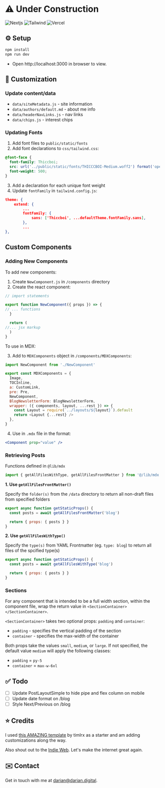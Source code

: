 # ⚠️ Under Construction

![Nextjs](https://img.shields.io/badge/next.js-000000?style=for-the-badge&logo=nextdotjs&logoColor=white) ![Tailwind](https://img.shields.io/badge/Tailwind_CSS-38B2AC?style=for-the-badge&logo=tailwind-css&logoColor=white) ![Vercel](https://img.shields.io/badge/Vercel-000000?style=for-the-badge&logo=vercel&logoColor=white)

## ⚙️ Setup

```bash
npm install
npm run dev
```

- Open http://localhost:3000 in browser to view.

## 🎨 Customization

### Update content/data

- `data/siteMetadata.js` - site information
- `data/authors/default.md` - about me info
- `data/headerNavLinks.js` - nav links
- `data/chips.js` - interest chips

### Updating Fonts

1. Add font files to `public/static/fonts`
2. Add font declarations to `css/tailwind.css`:

```css
@font-face {
  font-family: Thiccboi;
  src: url('../public/static/fonts/THICCCBOI-Medium.woff2') format('opentype');
  font-weight: 500;
}
```

3. Add a declaration for each unique font weight
4. Update `fontFamily` in `tailwind.config.js`:

```json
theme: {
	extend: {
		...
		fontFamily: {
			sans: ['Thiccboi', ...defaultTheme.fontFamily.sans],
		},
		...
},
```

## Custom Components

### Adding New Components

To add new components:

1. Create `NewComponent.js` in `/components` directory
2. Create the react component:

```js
// import statements

export function NewComponent({ props }) => {
// ... functions
  }

  return (
//... jsx markup
  )
}

```

To use in MDX:

3. Add to `MDXComponents` object in `/components/MDXComponents`:

```js
import NewComponent from './NewComponent'

export const MDXComponents = {
  Image,
  TOCInline,
  a: CustomLink,
  pre: Pre,
  NewComponent,
  BlogNewsletterForm: BlogNewsletterForm,
  wrapper: ({ components, layout, ...rest }) => {
    const Layout = require(`../layouts/${layout}`).default
    return <Layout {...rest} />
  },
}
```

4. Use in `.mdx` file in the format:

```jsx
<Component prop="value" />
```

### Retrieving Posts

Functions defined in `@lib/mdx`

```js
import { getAllFilesWithType, getAllFilesFrontMatter } from '@/lib/mdx'
```

**1. Use `getAllFilesFrontMatter()`**

Specify the `folder(s)` from the `/data` directory to return all non-draft files from specified folders

```js
export async function getStaticProps() {
  const posts = await getAllFilesFrontMatter('blog')

  return { props: { posts } }
}
```

**2. Use `getAllFilesWithType()`**

Specify the `type(s)` from YAML Frontmatter (eg. `type: blog`) to return all files of the spcified type(s)

```js
export async function getStaticProps() {
  const posts = await getAllFilesWithType('blog')

  return { props: { posts } }
}
```

### Sections

For any component that is intended to be a full width section, within the component file, wrap the return value in `<SectionContainer></SectionContainer>`.

`<SectionContainer>` takes two optional props: `padding` and `container`:

- `padding` - specifies the vertical padding of the section
- `container` - specifies the max-width of the container

Both props take the values `small`, `medium`, or `large`. If not specified, the default value `medium` will apply the following classes:

- `padding` = `py-5`
- `container` = `max-w-6xl`

## ✅ Todo

- [ ] Update PostLayoutSimple to hide pipe and flex column on mobile
- [ ] Update date format on /blog
- [ ] Style Next/Previous on /blog

## ⭐️ Credits

I used [this AMAZING template](https://github.com/timlrx/tailwind-nextjs-starter-blog) by timlrx as a starter and am adding customizations along the way.

Also shout out to the [Indie Web](https://indieweb.org/). Let's make the internet great again.

## ✉️ Contact

Get in touch with me at [darian@darian.digital](mailto:darian@darian.digital).
